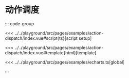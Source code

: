 # 动作调度

::: code-group

<<< ../../playground/src/pages/examples/action-dispatch/index.vue#script{ts}[script setup]

<<< ../../playground/src/pages/examples/action-dispatch/index.vue#template{html}[template]

<<< ../../playground/src/pages/examples/echarts.ts[global]

:::